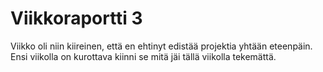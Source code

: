 # Viikkoraportti 3

Viikko oli niin kiireinen, että en ehtinyt edistää projektia yhtään eteenpäin. Ensi viikolla on kurottava kiinni se mitä jäi tällä viikolla tekemättä.
